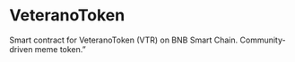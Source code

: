# VeteranoToken
Smart contract for VeteranoToken (VTR) on BNB Smart Chain. Community-driven meme token.”
